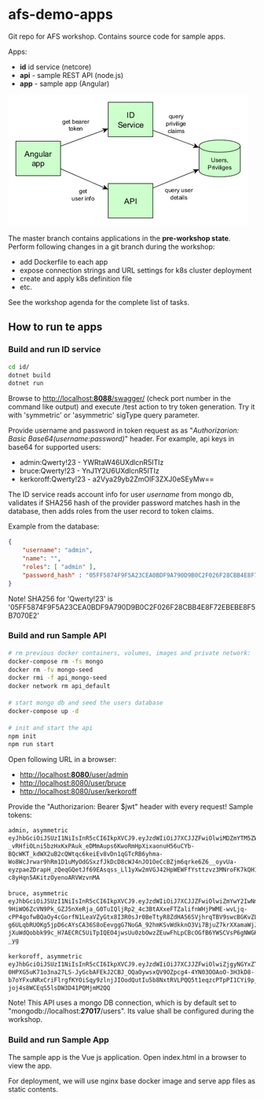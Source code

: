 # afs-demo-apps

Git repo for AFS workshop.
Contains source code for sample apps.

Apps:

- **id** id service (netcore)
- **api** - sample REST API (node.js)
- **app** - sample app (Angular)

![overview](./components-architecture.png)

The master branch contains applications in the **pre-workshop state**.
Perform following changes in a git branch during the workshop:

- add Dockerfile to each app
- expose connection strings and URL settings for k8s cluster deployment
- create and apply k8s definition file
- etc.

See the workshop agenda for the complete list of tasks.

## How to run te apps

### Build and run ID service

```bash
cd id/
dotnet build
dotnet run
```

Browse to [http://localhost:**8088**/swagger/](http://localhost:8088/swagger/) (check port number in the command like output) and execute /test action to try token generation.
Try it with 'symmetric' or 'asymmetric' sigType query parameter.

Provide username and password in token request as as "*Authorizarion: Basic Base64(username:password)*" header.
For example, api keys in base64 for supported users:

- admin:Qwerty!23 - YWRtaW46UXdlcnR5ITIz
- bruce:Qwerty!23 - YnJ1Y2U6UXdlcnR5ITIz
- kerkoroff:Qwerty!23 - a2Vya29yb2ZmOlF3ZXJ0eSEyMw==

The ID service reads account info for user *username* from mongo db, validates if SHA256 hash of the provider password matches hash in the database, then adds roles from the user record to token claims.

Example from the database:

```json
{
    "username": "admin",
    "name": "",
    "roles": [ "admin" ],
    "password_hash" : "05FF5874F9F5A23CEA0BDF9A790D9B0C2F026F28CBB4E8F72EBEBE8F5B7070E2"
}
```

Note! SHA256 for 'Qwerty!23' is '05FF5874F9F5A23CEA0BDF9A790D9B0C2F026F28CBB4E8F72EBEBE8F5B7070E2'

### Build and run Sample API

```bash
# rm previous docker containers, volumes, images and private network:
docker-compose rm -fs mongo
docker rm -fv mongo-seed
docker rmi -f api_mongo-seed
docker network rm api_default

# start mongo db and seed the users database
docker-compose up -d

# init and start the api
npm init
npm run start
```

Open following URL in a browser:

- [http://localhost:**8080**/user/admin](http://localhost:8080/user/admin)
- [http://localhost:8080/user/bruce](http://localhost:8080/user/bruce)
- [http://localhost:8080/user/kerkoroff](http://localhost:8080/user/kerkoroff)

Provide the "Authorizarion: Bearer $jwt" header with every request!
Sample tokens:

```text
admin, asymmetric
eyJhbGciOiJSUzI1NiIsInR5cCI6IkpXVCJ9.eyJzdWIiOiJ7XCJJZFwiOlwiMDZmYTM5ZWYtNTNjZi00ZDNjLWFmNTktODA2ZDA3OTRjMGRmXCIsXCJVc2VybmFtZVwiOlwiYWRtaW5cIn0iLCJqdGkiOiIwNmZhMzllZi01M2NmLTRkM2MtYWY1OS04MDZkMDc5NGMwZGYiLCJpYXQiOiIwNy8xNS8yMDE4IDEzOjUxOjM1Iiwia2V5aWQiOiIxNTMwNjMzMjA1Iiwicm9sZXMiOiJbXCJhZG1pblwiLFwiY29udHJpYnV0b3JcIixcInJlYWRlclwiXSIsIm5iZiI6MTUzMTY2MjY5NSwiZXhwIjoxNTMxODM1NDk1LCJpc3MiOiJleGFtcGxlLmNvbSIsImF1ZCI6ImV4YW1wbGUuY29tIn0.Yj71tw2sZviaK2TB6vkuO3OLWn7WAr_hdG1txzLh4N-_vRHfiOLni5bzHxKxPAuk_eDMmAups6KwoRmHpXixaonuH56uCYb-BQcWKT_kdWX2uB2cQWtqc6keiEv8vDn1qGTcRB6yhma-Wo8WcJrwar9hRm1D1uMyOdGSxzfJkDcD8cWJ4nJO1OeCcBZjm6qrke6Z6__oyvUa-eyzpaeZDrapH_zQeqGQetJf69EAsqss_Ll1yXw2mVGJ42HpWEWFfYsttzvz3MNroFK7kQH14A3lZZG8lyUCT_jye2O9iY_NqNwbdsIQDXYtBDf-c8yHqn5AKitzOyenoARVWzvnMA

bruce, asymmetric
eyJhbGciOiJSUzI1NiIsInR5cCI6IkpXVCJ9.eyJzdWIiOiJ7XCJJZFwiOlwiZmYwY2IwNmEtYTAxYS00ZDIwLThkYmEtZjg1NWNlZWQxMGRjXCIsXCJVc2VybmFtZVwiOlwiYnJ1Y2VcIn0iLCJqdGkiOiJmZjBjYjA2YS1hMDFhLTRkMjAtOGRiYS1mODU1Y2VlZDEwZGMiLCJpYXQiOiIwNy8xNS8yMDE4IDEzOjUyOjEyIiwia2V5aWQiOiIxNTMwNjMzMjA1Iiwicm9sZXMiOiJbXCJyZWFkZXJcIl0iLCJuYmYiOjE1MzE2NjI3MzIsImV4cCI6MTUzMTgzNTUzMiwiaXNzIjoiZXhhbXBsZS5jb20iLCJhdWQiOiJleGFtcGxlLmNvbSJ9.R4Tgkj-9HiWO6ZcVN9Pk_GZJ5nXeRja_G0TuIQljRp2_4c3BtAXxeFTZalifnWHjPWME-wvLjq-cPP4gofwBQaOy4cGorfN1LeaVZyGtx8I3R0sJr0BeTtyR8ZdHA56SVjhrqTBV9swcBGKvZLqUCO6zQ77XR-g6ULqbRUOKg5jpD6cAYsCA36S8oEevggG7NoGA_92hmKSvWdkknO3Vi7BjuZ7krXXamaWjJ6spNNoHM-jXuWdQobbk99c_H7AECRC5UiTpIQEO4jwsUu0zbOwzZEuwFhLpCBcOGfB6YWSCVsP6gNWGK_zFwNdzuuDpU28ye4bK7nYyZoFZa1-_yg

kerkoroff, asymmetric
eyJhbGciOiJSUzI1NiIsInR5cCI6IkpXVCJ9.eyJzdWIiOiJ7XCJJZFwiOlwiZjgyNGYxZTMtODhiMS00ZWMzLWJiZWQtZDEwOTgxYTNmNzFjXCIsXCJVc2VybmFtZVwiOlwia2Vya29yb2ZmXCJ9IiwianRpIjoiZjgyNGYxZTMtODhiMS00ZWMzLWJiZWQtZDEwOTgxYTNmNzFjIiwiaWF0IjoiMDcvMTUvMjAxOCAxMzo1MzowNyIsImtleWlkIjoiMTUzMDYzMzIwNSIsInJvbGVzIjoiW1wiY29udHJpYnV0b3JcIixcInJlYWRlclwiXSIsIm5iZiI6MTUzMTY2Mjc4NywiZXhwIjoxNTMxODM1NTg3LCJpc3MiOiJleGFtcGxlLmNvbSIsImF1ZCI6ImV4YW1wbGUuY29tIn0.IgQ8Veyw0GWTH5XAepeQQCke2RzXmA3yhMXawekpYJuQ0dopwEv8cPUDh-0HPXG5uK71o3na27LS-JyGcbAFEkJ2CBJ_OQaOywsxQV9OZpcg4-4YN03OOAoO-3H3kD8-b7oYFxuNRxCriFlrgfKYOiSqy9zlnjJIOodQutIu5b8NxtRVLPQQ5t1eqzcPTpPI1CYi9p_8Z87zaigTu3D6g_bFVfxrUYbroLmL9dnScZjazOZifRpU6ZH9SjiXSNn0ZHk_R3cWS6LMNAyMSMEKqK0yI7zIMDceN1KJHE1Rt7j6r0SrRgf6UBSk-joj4s8WCEqS5lsDW3D41PQMjmM2QQ
```

Note! This API uses a mongo DB connection, which is by default set to "mongodb://localhost:**27017**/users". Its value shall be configured during the workshop.

### Build and run Sample App

The sample app is the Vue js application. Open index.html in a browser to view the app.

For deployment, we will use nginx base docker image and serve app files as static contents.